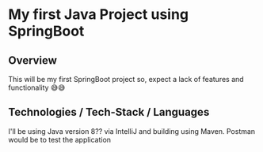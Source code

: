 # My first Java Project using SpringBoot

## Overview
This will be my first SpringBoot project so, expect a lack of features and functionality 😅😅

## Technologies / Tech-Stack / Languages
I'll be using Java version 8?? via IntelliJ and building using Maven. Postman would be to test the application
